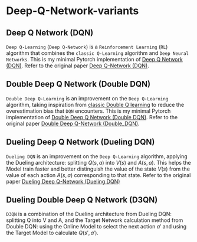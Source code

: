 # Deep-Q-Network-variants

## Deep Q Network (DQN)
`Deep Q-Learning` (`Deep Q-Network`) is a `Reinforcement Learning` (`RL`) algorithm that combines the `classic Q-Learning` algorithm and `Deep Neural Networks`. This is my minimal Pytorch implementation of [Deep Q Network (DQN)](DQN). Refer to the original paper [Deep Q-Network (DQN)](https://arxiv.org/pdf/1312.5602).

## Double Deep Q Network (Double DQN)
`Double Deep Q-Learning` is an improvement on the `Deep Q-Learning` algorithm, taking inspiration from [classic Double Q learning](https://proceedings.neurips.cc/paper_files/paper/2010/file/091d584fced301b442654dd8c23b3fc9-Paper.pdf) to reduce the overestimation bias that `DQN` encounters. This is my minimal Pytorch implementation of [Double Deep Q Network (Double DQN)](DoubleDQN). Refer to the original paper [Double Deep Q-Network (Double_DQN)](https://arxiv.org/pdf/1509.06461).

## Dueling Deep Q Network (Dueling DQN)
`Dueling DQN` is an improvement on the `Deep Q-Learning` algorithm, applying the Dueling architecture: splitting $Q(s, a)$ into $V(s)$ and $A(s, a)$. This helps the Model train faster and better distinguish the value of the state $V(s)$ from the value of each action $A(s, a)$ corresponding to that state. Refer to the original paper [Dueling Deep Q-Network (Dueling DQN)](https://arxiv.org/pdf/1511.06581)

## Dueling Double Deep Q Network (D3QN)
`D3QN` is a combination of the Dueling architecture from Dueling DQN: splitting Q into V and A, and the Target Network calculation method from Double DQN: using the Online Model to select the next action $a'$ and using the Target Model to calculate $Q(s', a')$.